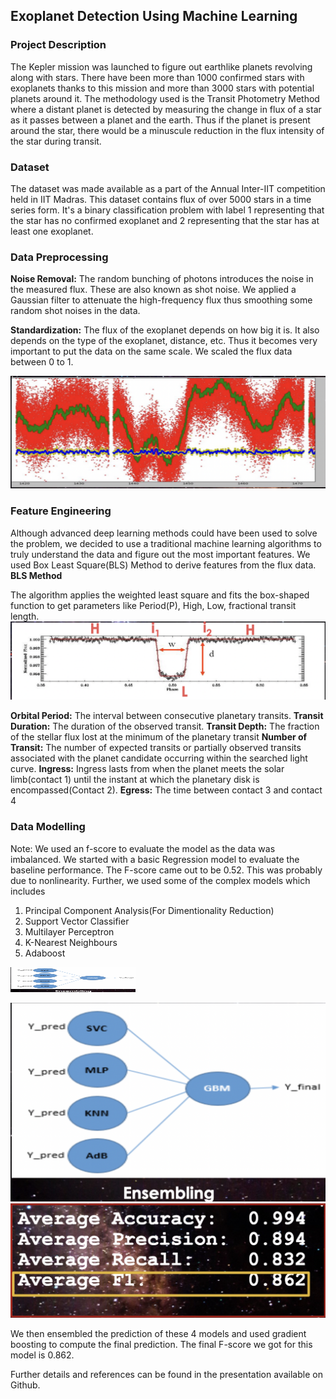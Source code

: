 ## Exoplanet Detection Using Machine Learning


### Project Description
The Kepler mission was launched to figure out earthlike planets revolving along with stars. There have been more than 1000 confirmed stars with exoplanets thanks to this mission and more than 3000 stars with potential planets around it. The methodology used is the Transit Photometry Method where a distant planet is detected by measuring the change in flux of a star as it passes between a planet and the earth. Thus if the planet is present around the star, there would be a minuscule reduction in the flux intensity of the star during transit.

### Dataset

The dataset was made available as a part of the Annual Inter-IIT competition held in IIT Madras. This dataset contains flux of over 5000 stars in a time series form. It's a binary classification problem with label 1 representing that the star has no confirmed exoplanet and 2 representing that the star has at least one exoplanet.

### Data Preprocessing

**Noise Removal:**
The random bunching of photons introduces the noise in the measured flux. These are also known as shot noise. We applied a Gaussian filter to attenuate the high-frequency flux thus smoothing some random shot noises in the data.

**Standardization:**
The flux of the exoplanet depends on how big it is. It also depends on the type of the exoplanet, distance, etc. Thus it becomes very important to put the data on the same scale. We scaled the flux data between 0 to 1.

![Denoising and Standardization](images/denoise_flux.png)

### Feature Engineering

Although advanced deep learning methods could have been used to solve the problem, we decided to use a traditional machine learning algorithms to truly understand the data and figure out the most important features. We used Box Least Square(BLS) Method to derive features from the flux data. 
**BLS Method**

The algorithm applies the weighted least square and fits the box-shaped function to get parameters like Period(P), High, Low, fractional transit length.
![Denoising and Standardization](images/BLS.png)

**Orbital Period:** The interval between consecutive planetary transits.
**Transit Duration:** The duration of the observed transit.
**Transit Depth:** The fraction of the stellar flux lost at the minimum of the planetary transit
**Number of Transit:** The number of expected transits or partially observed transits associated with the planet candidate occurring within the searched light curve.
**Ingress:** Ingress lasts from when the planet meets the solar limb(contact 1) until the instant at which the planetary disk is encompassed(Contact 2).
**Egress:** The time between contact 3 and contact 4


### Data Modelling

Note: We used an f-score to evaluate the model as the data was imbalanced. 
We started with a basic Regression model to evaluate the baseline performance. The F-score came out to be 0.52. This was probably due to nonlinearity. Further, we used some of the complex models which includes

1. Principal Component Analysis(For Dimentionality Reduction)
2. Support Vector Classifier
3. Multilayer Perceptron
4. K-Nearest Neighbours
5. Adaboost

<img src="images/Ensemble.png" width="200" height="40" />

![Ensemble models](images/Ensemble.png "Ensemble Model") ![performance](images/Perfomance.png "Ensemble Model Performance")

We then ensembled the prediction of these 4 models and used gradient boosting to compute the final prediction. The final F-score we got for this model is 0.862.

Further details and references can be found in the presentation available on Github.
